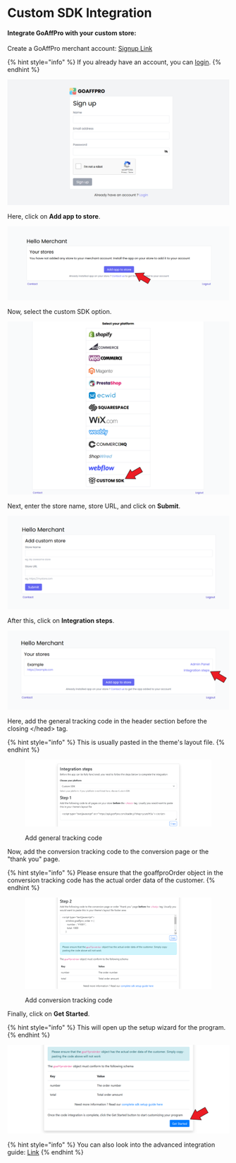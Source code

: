# Custom SDK Integration

#### Integrate GoAffPro with your custom store:&#x20;

Create a GoAffPro merchant account: [Signup Link](https://goaffpro.com/signup?redirect=/merchant)

{% hint style="info" %}
If you already have an account, you can [login](https://goaffpro.com/login?redirect=/merchant).
{% endhint %}

![Signup Page](<../../.gitbook/assets/image (2229).png>)

Here, click on **Add app to store**.

![Click on Add app to store](<../../.gitbook/assets/Screenshot 2022-02-12 044704.png>)

Now, select the custom SDK option.

![Select Custom SDK option](<../../.gitbook/assets/Screenshot 2022-02-12 050142 (1).png>)

Next, enter the store name, store URL, and click on **Submit**.

![Enter store name and URL](<../../.gitbook/assets/image (1927).png>)

After this, click on **Integration steps**.

![Click on Integration Steps](<../../.gitbook/assets/Screenshot 2022-02-12 053746.png>)

Here, add the general tracking code in the header section before the closing \</head> tag.

{% hint style="info" %}
This is usually pasted in the theme's layout file.&#x20;
{% endhint %}

<figure><img src="../../.gitbook/assets/image (3341).png" alt=""><figcaption><p>Add general tracking code</p></figcaption></figure>

Now, add the conversion tracking code to the conversion page or the "thank you" page.

{% hint style="info" %}
Please ensure that the goaffproOrder object in the conversion tracking code has the actual order data of the customer.
{% endhint %}

<figure><img src="../../.gitbook/assets/image (3342).png" alt=""><figcaption><p>Add conversion tracking code</p></figcaption></figure>

Finally, click on **Get Started**.&#x20;

{% hint style="info" %}
This will open up the setup wizard for the program.&#x20;
{% endhint %}

![Click on Get Started](<../../.gitbook/assets/Screenshot 2022-02-12 060558.png>)

{% hint style="info" %}
You can also look into the advanced integration guide: [Link](https://github.com/anujtenani/goaffpro/wiki/Custom-Integration-advanced-guide)
{% endhint %}
